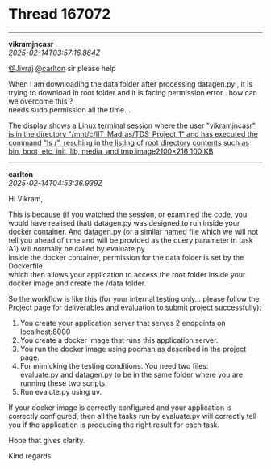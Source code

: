 # Thread 167072


---
**vikramjncasr**  
*2025-02-14T03:57:16.864Z*


[@Jivraj](/u/jivraj) [@carlton](/u/carlton) sir please help

When I am downloading the data folder after processing datagen.py , it is trying to download in root folder and it is facing permission error . how can we overcome this ?  
needs sudo permission all the time…  


[The display shows a Linux terminal session where the user "vikramjncasr" is in the directory "/mnt/c/IIT_Madras/TDS_Project_1" and has executed the command "ls /", resulting in the listing of root directory contents such as bin, boot, etc, init, lib, media, and tmp.image2100×216 100 KB](https://europe1.discourse-cdn.com/flex013/uploads/iitm/original/3X/f/5/f51040627e050b955bb243c23f1f660da36b73ae.png "image")




---
**carlton**  
*2025-02-14T04:53:36.939Z*


Hi Vikram,

This is because (if you watched the session, or examined the code, you would have realised that) datagen.py was designed to run inside your docker container. And datagen.py (or a similar named file which we will not tell you ahead of time and will be provided as the query parameter in task A1) will normally be called by evaluate.py  
Inside the docker container, permission for the data folder is set by the Dockerfile  
which then allows your application to access the root folder inside your docker image and create the /data folder.

So the workflow is like this (for your internal testing only… please follow the Project page for deliverables and evaluation to submit project successfully):

  1. You create your application server that serves 2 endpoints on localhost:8000
  2. You create a docker image that runs this application server.
  3. You run the docker image using podman as described in the project page.
  4. For mimicking the testing conditions. You need two files:  
evaluate.py and datagen.py to be in the same folder where you are running these two scripts.
  5. Run evalute.py using uv.



If your docker image is correctly configured and your application is correctly configured, then all the tasks run by evaluate.py will correctly tell you if the application is producing the right result for each task.

Hope that gives clarity.

Kind regards


